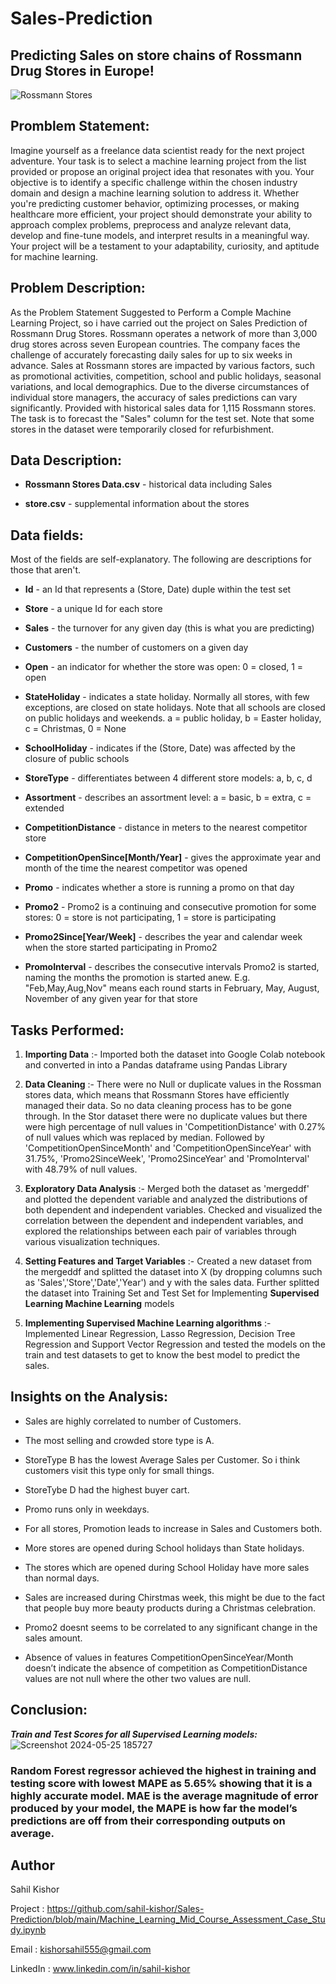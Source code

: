 # Sales-Prediction
## Predicting Sales on store chains of Rossmann Drug Stores in Europe!

![Rossmann Stores](https://github.com/sahil-kishor/Sales-Prediction/assets/159517524/de40f6c4-29c2-465c-ad81-9858cac6f043)

## Promblem Statement:

Imagine yourself as a freelance data scientist ready for the next project adventure. Your task is to select a machine learning project from the list provided or propose an original project idea that resonates with you. Your objective is to identify a specific challenge within the chosen industry domain and design a machine learning solution to address it. Whether you're predicting customer behavior, optimizing processes, or making healthcare more efficient, your project should demonstrate your ability to approach complex problems, preprocess and analyze relevant data, develop and fine-tune models, and interpret results in a meaningful way. Your project will be a testament to your adaptability, curiosity, and aptitude for machine learning.

## Problem Description:

As the Problem Statement Suggested to Perform a Comple Machine Learning Project, so i have carried out the project on Sales Prediction of Rossmann Drug Stores.
Rossmann operates a network of more than 3,000 drug stores across seven European countries. The company faces the challenge of accurately forecasting daily sales for up to six weeks in advance. Sales at Rossmann stores are impacted by various factors, such as promotional activities, competition, school and public holidays, seasonal variations, and local demographics. Due to the diverse circumstances of individual store managers, the accuracy of sales predictions can vary significantly.
Provided with historical sales data for 1,115 Rossmann stores. The task is to forecast the "Sales" column for the test set. Note that some stores in the dataset were temporarily closed for refurbishment.

## Data Description:

- **Rossmann Stores Data.csv** - historical data including Sales

- **store.csv** - supplemental information about the stores

## Data fields:
Most of the fields are self-explanatory. The following are descriptions for those that aren't.

- **Id** - an Id that represents a (Store, Date) duple within the test set

- **Store** - a unique Id for each store

- **Sales** - the turnover for any given day (this is what you are predicting)

- **Customers** - the number of customers on a given day

- **Open** - an indicator for whether the store was open: 0 = closed, 1 = open

- **StateHoliday** - indicates a state holiday. Normally all stores, with few exceptions, are closed on state holidays. Note that all schools are closed on public holidays and weekends. a = public holiday, b = Easter holiday, c = Christmas, 0 = None

- **SchoolHoliday** - indicates if the (Store, Date) was affected by the closure of public schools

- **StoreType** - differentiates between 4 different store models: a, b, c, d

- **Assortment** - describes an assortment level: a = basic, b = extra, c = extended

- **CompetitionDistance** - distance in meters to the nearest competitor store

- **CompetitionOpenSince[Month/Year]** - gives the approximate year and month of the time the nearest competitor was opened

- **Promo** - indicates whether a store is running a promo on that day

- **Promo2** - Promo2 is a continuing and consecutive promotion for some stores: 0 = store is not participating, 1 = store is participating

- **Promo2Since[Year/Week]** - describes the year and calendar week when the store started participating in Promo2

- **PromoInterval** - describes the consecutive intervals Promo2 is started, naming the months the promotion is started anew. E.g. "Feb,May,Aug,Nov" means each round starts in February, May, August, November of any given year for that store

## Tasks Performed:

1. **Importing Data** :- Imported both the dataset into Google Colab notebook and converted in into a Pandas dataframe using Pandas Library

2. **Data Cleaning** :- There were no Null or duplicate values in the Rossman stores data, which means that Rossmann Stores have efficiently managed their data. So no data cleaning process has to be gone through. In the Stor dataset there were no duplicate values but there were high percentage of null values in 'CompetitionDistance' with 0.27% of null values which was replaced by median. Followed by 'CompetitionOpenSinceMonth' and 'CompetitionOpenSinceYear' with 31.75%, 'Promo2SinceWeek', 'Promo2SinceYear' and 'PromoInterval' with 48.79% of null values.

3. **Exploratory Data Analysis** :- Merged both the dataset as 'mergeddf' and plotted the dependent variable and analyzed the distributions of both dependent and independent variables. Checked and visualized the correlation between the dependent and independent variables, and explored the relationships between each pair of variables through various visualization techniques.

4. **Setting Features and Target Variables** :- Created a new dataset from the mergeddf and splitted the dataset into X (by dropping columns such as 'Sales','Store','Date','Year') and y with the sales data. Further splitted the dataset into Training Set and Test Set for Implementing **Supervised Learning Machine Learning** models

5. **Implementing Supervised Machine Learning algorithms** :- Implemented Linear Regression, Lasso Regression, Decision Tree Regression and Support Vector Regression and tested the models on the train and test datasets to get to know the best model to predict the sales.

## Insights on the Analysis:

- Sales are highly correlated to number of Customers.

- The most selling and crowded store type is A.

- StoreType B has the lowest Average Sales per Customer. So i think customers visit this type only for small things.

- StoreTybe D had the highest buyer cart.

- Promo runs only in weekdays.

- For all stores, Promotion leads to increase in Sales and Customers both.

- More stores are opened during School holidays than State holidays.

- The stores which are opened during School Holiday have more sales than normal days.

- Sales are increased during Chirstmas week, this might be due to the fact that people buy more beauty products during a Christmas celebration.

- Promo2 doesnt seems to be correlated to any significant change in the sales amount.

- Absence of values in features CompetitionOpenSinceYear/Month doesn’t indicate the absence of competition as CompetitionDistance values are not null where the other two values are null.

## Conclusion: 

***Train and Test Scores for all Supervised Learning models:***
![Screenshot 2024-05-25 185727](https://github.com/sahil-kishor/Sales-Prediction/assets/159517524/88717387-51a9-438b-bd87-e023f39fe538)

### Random Forest regressor achieved the highest in training and testing score with lowest MAPE as 5.65% showing that it is a highly accurate model. MAE is the average magnitude of error produced by your model, the MAPE is how far the model’s predictions are off from their corresponding outputs on average.


  
## Author

Sahil Kishor

Project : https://github.com/sahil-kishor/Sales-Prediction/blob/main/Machine_Learning_Mid_Course_Assessment_Case_Study.ipynb 

Email : kishorsahil555@gmail.com

LinkedIn : www.linkedin.com/in/sahil-kishor


